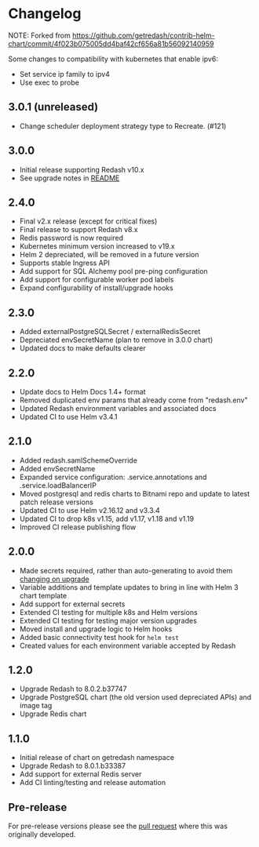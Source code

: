 # Changelog

NOTE:
Forked from https://github.com/getredash/contrib-helm-chart/commit/4f023b075005dd4baf42cf656a81b56092140959

Some changes to compatibility with kubernetes that enable ipv6:
* Set service ip family to ipv4
* Use exec to probe

## 3.0.1 (unreleased)

- Change scheduler deployment strategy type to Recreate. (#121)

## 3.0.0

- Initial release supporting Redash v10.x
- See upgrade notes in [README](README.md#upgrading)

## 2.4.0

- Final v2.x release (except for critical fixes)
- Final release to support Redash v8.x
- Redis password is now required
- Kubernetes minimum version increased to v19.x
- Helm 2 depreciated, will be removed in a future version
- Supports stable Ingress API
- Add support for SQL Alchemy pool pre-ping configuration
- Add support for configurable worker pod labels
- Expand configurability of install/upgrade hooks

## 2.3.0

- Added externalPostgreSQLSecret / externalRedisSecret
- Depreciated envSecretName (plan to remove in 3.0.0 chart)
- Updated docs to make defaults clearer

## 2.2.0

- Update docs to Helm Docs 1.4+ format
- Removed duplicated env params that already come from "redash.env"
- Updated Redash environment variables and associated docs
- Updated CI to use Helm v3.4.1

## 2.1.0

- Added redash.samlSchemeOverride
- Added envSecretName
- Expanded service configuration: .service.annotations and .service.loadBalancerIP
- Moved postgresql and redis charts to Bitnami repo and update to latest patch release versions
- Updated CI to use Helm v2.16.12 and v3.3.4
- Updated CI to drop k8s v1.15, add v1.17, v1.18 and v1.19
- Improved CI release publishing flow

## 2.0.0

- Made secrets required, rather than auto-generating to avoid them [changing on upgrade](https://github.com/helm/charts/issues/5167)
- Variable additions and template updates to bring in line with Helm 3 chart template
- Add support for external secrets
- Extended CI testing for multiple k8s and Helm versions
- Extended CI testing for testing major version upgrades
- Moved install and upgrade logic to Helm hooks
- Added basic connectivity test hook for `helm test`
- Created values for each environment variable accepted by Redash

## 1.2.0

- Upgrade Redash to 8.0.2.b37747
- Upgrade PostgreSQL chart (the old version used depreciated APIs) and image tag
- Upgrade Redis chart

## 1.1.0

- Initial release of chart on getredash namespace
- Upgrade Redash to 8.0.1.b33387
- Add support for external Redis server
- Add CI linting/testing and release automation

## Pre-release

For pre-release versions please see the [pull request](https://github.com/helm/charts/pull/5071) where this was originally developed.
